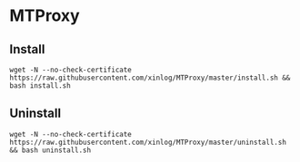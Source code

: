 # MTProxy
## Install
```text
wget -N --no-check-certificate https://raw.githubusercontent.com/xinlog/MTProxy/master/install.sh && bash install.sh
```
## Uninstall
```text
wget -N --no-check-certificate https://raw.githubusercontent.com/xinlog/MTProxy/master/uninstall.sh && bash uninstall.sh
```
